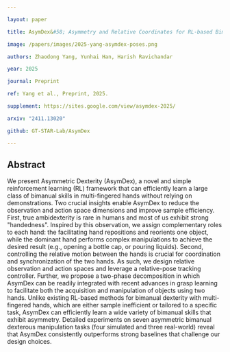 ```yaml
---

layout: paper

title: AsymDex&#58; Asymmetry and Relative Coordinates for RL-based Bimanual Dexterity

image: /papers/images/2025-yang-asymdex-poses.png

authors: Zhaodong Yang, Yunhai Han, Harish Ravichandar

year: 2025

journal: Preprint

ref: Yang et al., Preprint, 2025.

supplement: https://sites.google.com/view/asymdex-2025/

arxiv: "2411.13020"

github: GT-STAR-Lab/AsymDex

---
```


## Abstract

We present Asymmetric Dexterity (AsymDex), a novel and simple reinforcement learning (RL) framework that can efficiently learn a large class of bimanual skills in multi-fingered hands without relying on demonstrations. Two crucial insights enable AsymDex to reduce the observation and action space dimensions and improve sample efficiency. First, true ambidexterity is rare in humans and most of us exhibit strong "handedness". Inspired by this observation, we assign complementary roles to each hand: the facilitating hand repositions and reorients one object, while the dominant hand performs complex manipulations to achieve the desired result (e.g., opening a bottle cap, or pouring liquids). Second, controlling the relative motion between the hands is crucial for coordination and synchronization of the two hands. As such, we design relative observation and action spaces and leverage a relative-pose tracking controller. Further, we propose a two-phase decomposition in which AsymDex can be readily integrated with recent advances in grasp learning to facilitate both the acquisition and manipulation of objects using two hands. Unlike existing RL-based methods for bimanual dexterity with multi-fingered hands, which are either sample inefficient or tailored to a specific task, AsymDex can efficiently learn a wide variety of bimanual skills that exhibit asymmetry. Detailed experiments on seven asymmetric bimanual dexterous manipulation tasks (four simulated and three real-world) reveal that AsymDex consistently outperforms strong baselines that challenge our design choices.

